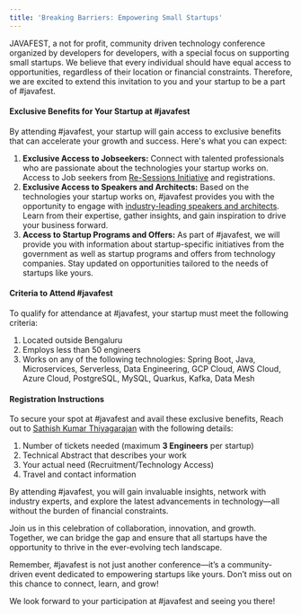 ```yaml
---
title: 'Breaking Barriers: Empowering Small Startups'
---
```


JAVAFEST, a not for profit, community driven technology conference organized by developers for developers, with a special focus on supporting small startups. We believe that every individual should have equal access to opportunities, regardless of their location or financial constraints. Therefore, we are excited to extend this invitation to you and your startup to be a part of #javafest.

#### Exclusive Benefits for Your Startup at #javafest

By attending #javafest, your startup will gain access to exclusive benefits that can accelerate your growth and success. Here's what you can expect:

1. **Exclusive Access to Jobseekers:** Connect with talented professionals who are passionate about the technologies your startup works on. Access to Job seekers from [Re-Sessions Initiative](/re-session/) and registrations.
2. **Exclusive Access to Speakers and Architects:** Based on the technologies your startup works on, #javafest provides you with the opportunity to engage with [industry-leading speakers and architects](/speakers/). Learn from their expertise, gather insights, and gain inspiration to drive your business forward.
3. **Access to Startup Programs and Offers:** As part of #javafest, we will provide you with information about startup-specific initiatives from the government as well as startup programs and offers from technology companies. Stay updated on opportunities tailored to the needs of startups like yours.

#### Criteria to Attend #javafest

To qualify for attendance at #javafest, your startup must meet the following criteria:

1. Located outside Bengaluru
2. Employs less than 50 engineers
3. Works on any of the following technologies: Spring Boot, Java, Microservices, Serverless, Data Engineering, GCP Cloud, AWS Cloud, Azure Cloud, PostgreSQL, MySQL, Quarkus, Kafka, Data Mesh

#### Registration Instructions

To secure your spot at #javafest and avail these exclusive benefits, Reach out to [Sathish Kumar Thiyagarajan](https://www.linkedin.com/in/sathishkumarthiyagarajan/) with the following details:

1. Number of tickets needed (maximum **3 Engineers** per startup)
2. Technical Abstract that describes your work
3. Your actual need (Recruitment/Technology Access)
4. Travel and contact information

By attending #javafest, you will gain invaluable insights, network with industry experts, and explore the latest advancements in technology—all without the burden of financial constraints.

Join us in this celebration of collaboration, innovation, and growth. Together, we can bridge the gap and ensure that all startups have the opportunity to thrive in the ever-evolving tech landscape.

Remember, #javafest is not just another conference—it’s a community-driven event dedicated to empowering startups like yours. Don’t miss out on this chance to connect, learn, and grow!

We look forward to your participation at #javafest and seeing you there!
